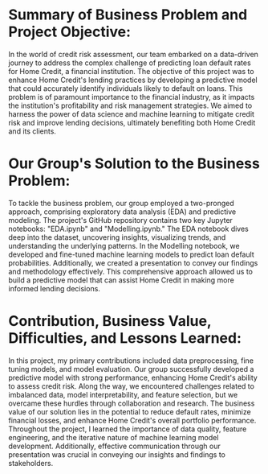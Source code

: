 # Summary of Business Problem and Project Objective:

In the world of credit risk assessment, our team embarked on a data-driven journey to address the complex challenge of predicting loan default rates for Home Credit, a financial institution. The objective of this project was to enhance Home Credit's lending practices by developing a predictive model that could accurately identify individuals likely to default on loans. This problem is of paramount importance to the financial industry, as it impacts the institution's profitability and risk management strategies. We aimed to harness the power of data science and machine learning to mitigate credit risk and improve lending decisions, ultimately benefiting both Home Credit and its clients.

# Our Group's Solution to the Business Problem:

To tackle the business problem, our group employed a two-pronged approach, comprising exploratory data analysis (EDA) and predictive modeling. The project's GitHub repository contains two key Jupyter notebooks: "EDA.ipynb" and "Modelling.ipynb." The EDA notebook dives deep into the dataset, uncovering insights, visualizing trends, and understanding the underlying patterns. In the Modelling notebook, we developed and fine-tuned machine learning models to predict loan default probabilities. Additionally, we created a presentation to convey our findings and methodology effectively. This comprehensive approach allowed us to build a predictive model that can assist Home Credit in making more informed lending decisions.

# Contribution, Business Value, Difficulties, and Lessons Learned:

In this project, my primary contributions included data preprocessing, fine tuning models, and model evaluation. Our group successfully developed a predictive model with strong performance, enhancing Home Credit's ability to assess credit risk. Along the way, we encountered challenges related to imbalanced data, model interpretability, and feature selection, but we overcame these hurdles through collaboration and research. The business value of our solution lies in the potential to reduce default rates, minimize financial losses, and enhance Home Credit's overall portfolio performance. Throughout the project, I learned the importance of data quality, feature engineering, and the iterative nature of machine learning model development. Additionally, effective communication through our presentation was crucial in conveying our insights and findings to stakeholders.

